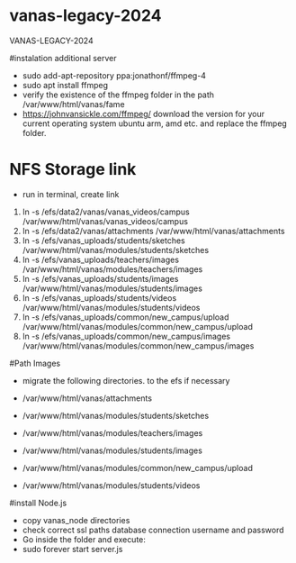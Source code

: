 # vanas-legacy-2024
VANAS-LEGACY-2024

#instalation additional server

- sudo add-apt-repository ppa:jonathonf/ffmpeg-4
- sudo apt install ffmpeg
- verify the existence of the ffmpeg folder in the path /var/www/html/vanas/fame
- https://johnvansickle.com/ffmpeg/ download the version for your current operating system ubuntu arm, amd etc. and replace the ffmpeg folder.

# NFS Storage link

- run in terminal, create link
 
1. ln -s /efs/data2/vanas/vanas_videos/campus /var/www/html/vanas/vanas_videos/campus
2. ln -s /efs/data2/vanas/attachments /var/www/html/vanas/attachments
3. ln -s /efs/vanas_uploads/students/sketches /var/www/html/vanas/modules/students/sketches
4. ln -s /efs/vanas_uploads/teachers/images /var/www/html/vanas/modules/teachers/images
5. ln -s /efs/vanas_uploads/students/images /var/www/html/vanas/modules/students/images
6. ln -s /efs/vanas_uploads/students/videos /var/www/html/vanas/modules/students/videos
7. ln -s /efs/vanas_uploads/common/new_campus/upload /var/www/html/vanas/modules/common/new_campus/upload
8. ln -s /efs/vanas_uploads/common/new_campus/images /var/www/html/vanas/modules/common/new_campus/images


#Path Images

- migrate the following directories. to the efs if necessary

- /var/www/html/vanas/attachments
- /var/www/html/vanas/modules/students/sketches
- /var/www/html/vanas/modules/teachers/images
- /var/www/html/vanas/modules/students/images
- /var/www/html/vanas/modules/common/new_campus/upload
- /var/www/html/vanas/modules/students/videos

#install Node.js
- copy vanas_node directories
- check correct ssl paths database connection username and password
- Go inside the folder and execute:
- sudo forever start server.js  